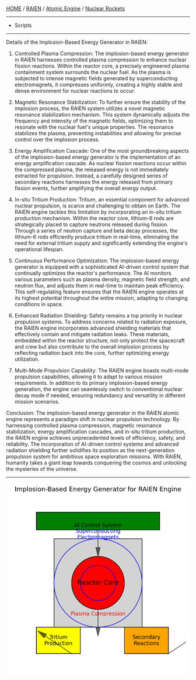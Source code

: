 [HOME](/README.md) / [RAIEN](/assets/docs/nuclear/knowledges/nuclear-rockets/atomic-engine/RAIEN/readme.md) / [Atomic Engine](/assets/docs/nuclear/knowledges/nuclear-rockets/atomic-engine/readme.md) / [Nuclear Rockets](/assets/docs/nuclear/knowledges/nuclear-rockets/readme.md)  

-----------------
  - Scripts

-----------------

Details of the Implosion-Based Energy Generator in RAIEN:

1. Controlled Plasma Compression:
The implosion-based energy generator in RAIEN harnesses controlled plasma compression to enhance nuclear fission reactions. Within the reactor core, a precisely engineered plasma containment system surrounds the nuclear fuel. As the plasma is subjected to intense magnetic fields generated by superconducting electromagnets, it compresses uniformly, creating a highly stable and dense environment for nuclear reactions to occur.

2. Magnetic Resonance Stabilization:
To further ensure the stability of the implosion process, the RAIEN system utilizes a novel magnetic resonance stabilization mechanism. This system dynamically adjusts the frequency and intensity of the magnetic fields, optimizing them to resonate with the nuclear fuel's unique properties. The resonance stabilizes the plasma, preventing instabilities and allowing for precise control over the implosion process.

3. Energy Amplification Cascade:
One of the most groundbreaking aspects of the implosion-based energy generator is the implementation of an energy amplification cascade. As nuclear fission reactions occur within the compressed plasma, the released energy is not immediately extracted for propulsion. Instead, a carefully designed series of secondary reactions harnesses the energy released from primary fission events, further amplifying the overall energy output.

4. In-situ Tritium Production:
Tritium, an essential component for advanced nuclear propulsion, is scarce and challenging to obtain on Earth. The RAIEN engine tackles this limitation by incorporating an in-situ tritium production mechanism. Within the reactor core, lithium-6 rods are strategically placed to capture neutrons released during fission. Through a series of neutron capture and beta decay processes, the lithium-6 rods efficiently produce tritium in real-time, eliminating the need for external tritium supply and significantly extending the engine's operational lifespan.

5. Continuous Performance Optimization:
The implosion-based energy generator is equipped with a sophisticated AI-driven control system that continually optimizes the reactor's performance. The AI monitors various parameters such as plasma density, magnetic field strength, and neutron flux, and adjusts them in real-time to maintain peak efficiency. This self-regulating feature ensures that the RAIEN engine operates at its highest potential throughout the entire mission, adapting to changing conditions in space.

6. Enhanced Radiation Shielding:
Safety remains a top priority in nuclear propulsion systems. To address concerns related to radiation exposure, the RAIEN engine incorporates advanced shielding materials that effectively contain and mitigate radiation leaks. These materials, embedded within the reactor structure, not only protect the spacecraft and crew but also contribute to the overall implosion process by reflecting radiation back into the core, further optimizing energy utilization.

7. Multi-Mode Propulsion Capability:
The RAIEN engine boasts multi-mode propulsion capabilities, allowing it to adapt to various mission requirements. In addition to its primary implosion-based energy generation, the engine can seamlessly switch to conventional nuclear decay mode if needed, ensuring redundancy and versatility in different mission scenarios.

Conclusion:
The implosion-based energy generator in the RAIEN atomic engine represents a paradigm shift in nuclear propulsion technology. By harnessing controlled plasma compression, magnetic resonance stabilization, energy amplification cascades, and in-situ tritium production, the RAIEN engine achieves unprecedented levels of efficiency, safety, and reliability. The incorporation of AI-driven control systems and advanced radiation shielding further solidifies its position as the next-generation propulsion system for ambitious space exploration missions. With RAIEN, humanity takes a giant leap towards conquering the cosmos and unlocking the mysteries of the universe.


------------------

![img](/assets/docs/nuclear/knowledges/nuclear-rockets/atomic-engine/RAIEN/implosion-based-energy-generator.png)   
